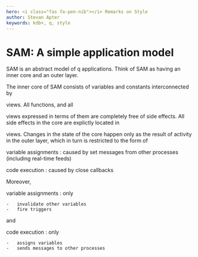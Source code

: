 ```yaml
---
hero: <i class="fas fa-pen-nib"></i> Remarks on Style
author: Stevan Apter
keywords: kdb+, q, style
---
```


# SAM: A simple application model



<!-- FIXME
Keep or toss?
 -->


SAM is an abstract model of q applications. Think of SAM as having an inner core and an outer layer.

The inner core of SAM consists of variables and constants interconnected by 
<!-- ~~functional dependencies and triggers~~  -->
views.
All functions, and all 
<!-- ~~dependencies~~  -->
views expressed in terms of them are completely free of side effects. 
All side effects in the core are explictly located in 
<!-- ~~triggers~~  -->
views. 
Changes in the state of the core happen only as the result of activity in the outer layer, which in turn is restricted to the form of

variable assignments
: caused by set messages from other processes (including real-time feeds)

<!--     -   ~~window edits~~
    -   ~~radio box check button events~~
    -   set messages from other processes (including real-time feeds)
 -->
code execution
: caused by close callbacks

<!--     -   ~~button presses~~
    -   ~~click and double-click events~~
 -->
Moreover, 

variable assignments 
: only

    -   invalidate other variables
    -   fire triggers

and

code execution
: only 

    -   assigns variables
    -   sends messages to other processes

